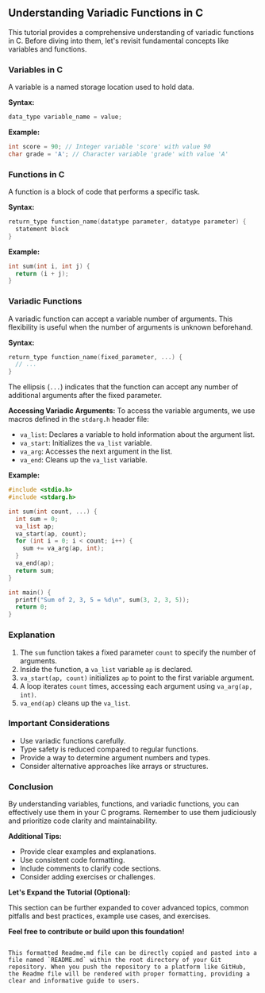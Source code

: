 ## Understanding Variadic Functions in C

This tutorial provides a comprehensive understanding of variadic functions in C. Before diving into them, let's revisit fundamental concepts like variables and functions.

### Variables in C
A variable is a named storage location used to hold data.

**Syntax:**
```c
data_type variable_name = value;
```

**Example:**
```c
int score = 90; // Integer variable 'score' with value 90
char grade = 'A'; // Character variable 'grade' with value 'A'
```

### Functions in C
A function is a block of code that performs a specific task.

**Syntax:**
```c
return_type function_name(datatype parameter, datatype parameter) {
  statement block
}
```

**Example:**
```c
int sum(int i, int j) {
  return (i + j);
}
```

### Variadic Functions
A variadic function can accept a variable number of arguments. This flexibility is useful when the number of arguments is unknown beforehand.

**Syntax:**
```c
return_type function_name(fixed_parameter, ...) {
  // ...
}
```

The ellipsis (`...`) indicates that the function can accept any number of additional arguments after the fixed parameter.

**Accessing Variadic Arguments:**
To access the variable arguments, we use macros defined in the `stdarg.h` header file:

* `va_list`: Declares a variable to hold information about the argument list.
* `va_start`: Initializes the `va_list` variable.
* `va_arg`: Accesses the next argument in the list.
* `va_end`: Cleans up the `va_list` variable.

**Example:**
```c
#include <stdio.h>
#include <stdarg.h>

int sum(int count, ...) {
  int sum = 0;
  va_list ap;
  va_start(ap, count);
  for (int i = 0; i < count; i++) {
    sum += va_arg(ap, int);
  }
  va_end(ap);
  return sum;
}

int main() {
  printf("Sum of 2, 3, 5 = %d\n", sum(3, 2, 3, 5));
  return 0;
}
```

### Explanation
1. The `sum` function takes a fixed parameter `count` to specify the number of arguments.
2. Inside the function, a `va_list` variable `ap` is declared.
3. `va_start(ap, count)` initializes `ap` to point to the first variable argument.
4. A loop iterates `count` times, accessing each argument using `va_arg(ap, int)`.
5. `va_end(ap)` cleans up the `va_list`.

### Important Considerations
* Use variadic functions carefully.
* Type safety is reduced compared to regular functions.
* Provide a way to determine argument numbers and types.
* Consider alternative approaches like arrays or structures.

### Conclusion
By understanding variables, functions, and variadic functions, you can effectively use them in your C programs. Remember to use them judiciously and prioritize code clarity and maintainability.

**Additional Tips:**
* Provide clear examples and explanations.
* Use consistent code formatting.
* Include comments to clarify code sections.
* Consider adding exercises or challenges.

**Let's Expand the Tutorial (Optional):**

This section can be further expanded to cover advanced topics, common pitfalls and best practices, example use cases, and exercises. 

**Feel free to contribute or build upon this foundation!**
```

This formatted Readme.md file can be directly copied and pasted into a file named `README.md` within the root directory of your Git repository. When you push the repository to a platform like GitHub, the Readme file will be rendered with proper formatting, providing a clear and informative guide to users.
